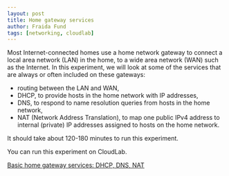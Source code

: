 ```yaml
---
layout: post
title: Home gateway services
author: Fraida Fund
tags: [networking, cloudlab]
---
```



Most Internet-connected homes use a home network gateway to connect a local area network (LAN) in the home, to a wide area network (WAN) such as the Internet. In this experiment, we will look at some of the services that are always or often included on these gateways:

* routing between the LAN and WAN,
* DHCP, to provide hosts in the home network with IP addresses,
* DNS, to respond to name resolution queries from hosts in the home network,
* NAT (Network Address Translation), to map one public IPv4 address to internal (private) IP addresses assigned to hosts on the home network.

It should take about 120-180 minutes to run this experiment.

You can run this experiment on CloudLab. 

[Basic home gateway services: DHCP, DNS, NAT](https://witestlab.poly.edu/blog/basic-home-gateway-services-dhcp-dns-nat/)


